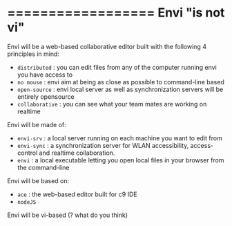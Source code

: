==================
 Envi "is not vi"
==================

Envi will be a web-based collaborative editor built with the following 4 principles in mind:

- `distributed`   : you can edit files from any of the computer running envi you have access to
- `no mouse`      : envi aim at being as close as possible to command-line based
- `open-source`   : envi local server as well as synchronization servers will be entirely opensource
- `collaborative` : you can see what your team mates are working on realtime


Envi will be made of:
- `envi-srv`  : a local server running on each machine you want to edit from 
- `envi-sync` : a synchronization server for WLAN accessibility, access-control and realtime collaboration.
- `envi`      : a local executable letting you open local files in your browser from the command-line


Envi will be based on:
- `ace`    : the web-based editor built for c9 IDE
- `nodeJS`


Envi will be vi-based (? what do you think)

 